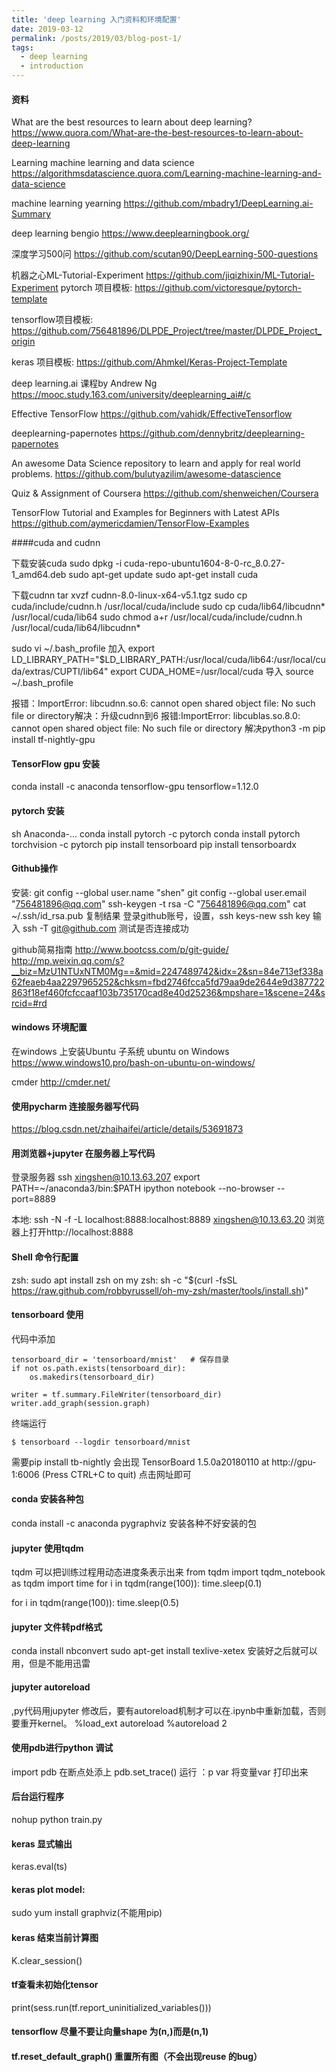 ```yaml
---
title: 'deep learning 入门资料和环境配置'
date: 2019-03-12
permalink: /posts/2019/03/blog-post-1/
tags:
  - deep learning
  - introduction
---
```


#### 资料
What are the best resources to learn about deep learning?
https://www.quora.com/What-are-the-best-resources-to-learn-about-deep-learning

Learning machine learning and data science
https://algorithmsdatascience.quora.com/Learning-machine-learning-and-data-science

machine learning yearning
https://github.com/mbadry1/DeepLearning.ai-Summary

deep learning bengio
https://www.deeplearningbook.org/

深度学习500问
https://github.com/scutan90/DeepLearning-500-questions


机器之心ML-Tutorial-Experiment
https://github.com/jiqizhixin/ML-Tutorial-Experiment
pytorch 项目模板:
https://github.com/victoresque/pytorch-template

tensorflow项目模板:
https://github.com/756481896/DLPDE_Project/tree/master/DLPDE_Project_origin

keras 项目模板:
https://github.com/Ahmkel/Keras-Project-Template

deep learning.ai 课程by Andrew Ng 
https://mooc.study.163.com/university/deeplearning_ai#/c

Effective TensorFlow
https://github.com/vahidk/EffectiveTensorflow

deeplearning-papernotes
https://github.com/dennybritz/deeplearning-papernotes

An awesome Data Science repository to learn and apply for real world problems.
https://github.com/bulutyazilim/awesome-datascience

Quiz & Assignment of Coursera
https://github.com/shenweichen/Coursera


TensorFlow Tutorial and Examples for Beginners with Latest APIs
https://github.com/aymericdamien/TensorFlow-Examples


####cuda and cudnn

下载安装cuda
sudo dpkg -i cuda-repo-ubuntu1604-8-0-rc_8.0.27-1_amd64.deb
sudo apt-get update
sudo apt-get install cuda

下载cudnn
tar xvzf cudnn-8.0-linux-x64-v5.1.tgz
sudo cp cuda/include/cudnn.h /usr/local/cuda/include
sudo cp cuda/lib64/libcudnn* /usr/local/cuda/lib64
sudo chmod a+r /usr/local/cuda/include/cudnn.h /usr/local/cuda/lib64/libcudnn*

sudo vi ~/.bash_profile
加入
export LD_LIBRARY_PATH="$LD_LIBRARY_PATH:/usr/local/cuda/lib64:/usr/local/cuda/extras/CUPTI/lib64"
export CUDA_HOME=/usr/local/cuda
导入
source ~/.bash_profile

报错：ImportError: libcudnn.so.6: cannot open shared object file: No such file or directory解决：升级cudnn到6
报错:ImportError: libcublas.so.8.0: cannot open shared object file: No such file or directory
解决python3 -m pip install tf-nightly-gpu


#### TensorFlow gpu 安装
conda install -c anaconda tensorflow-gpu tensorflow=1.12.0

#### pytorch 安装
sh Anaconda-...
conda install pytorch -c pytorch
conda install pytorch torchvision -c pytorch
pip install tensorboard
pip install tensorboardx

#### Github操作
安装:
git config --global user.name "shen"
git config --global user.email "756481896@qq.com"
ssh-keygen -t rsa -C "756481896@qq.com"
 cat ~/.ssh/id_rsa.pub
 复制结果
 登录github账号，设置，ssh keys-new ssh key
 输入
 ssh -T git@github.com
 测试是否连接成功

github简易指南
http://www.bootcss.com/p/git-guide/
http://mp.weixin.qq.com/s?__biz=MzU1NTUxNTM0Mg==&mid=2247489742&idx=2&sn=84e713ef338a62feaeb4aa2297965252&chksm=fbd2746fcca5fd79aa9de2644e9d387722863f18ef460fcfccaaf103b735170cad8e40d25236&mpshare=1&scene=24&srcid=#rd

#### windows 环境配置
在windows 上安装Ubuntu 子系统
ubuntu on Windows
https://www.windows10.pro/bash-on-ubuntu-on-windows/

cmder
http://cmder.net/

#### 使用pycharm 连接服务器写代码
https://blog.csdn.net/zhaihaifei/article/details/53691873

#### 用浏览器+jupyter 在服务器上写代码
登录服务器
ssh  xingshen@10.13.63.207
export PATH=~/anaconda3/bin:$PATH
ipython notebook --no-browser --port=8889

本地:
ssh -N -f -L localhost:8888:localhost:8889  xingshen@10.13.63.20
浏览器上打开http://localhost:8888

#### Shell 命令行配置
zsh:
sudo apt install zsh
on my zsh:
sh -c "$(curl -fsSL https://raw.github.com/robbyrussell/oh-my-zsh/master/tools/install.sh)"

#### tensorboard 使用

代码中添加
```
tensorboard_dir = 'tensorboard/mnist'   # 保存目录
if not os.path.exists(tensorboard_dir):
    os.makedirs(tensorboard_dir)

writer = tf.summary.FileWriter(tensorboard_dir)
writer.add_graph(session.graph)
```
终端运行

```
$ tensorboard --logdir tensorboard/mnist
```
需要pip install tb-nightly
会出现
TensorBoard 1.5.0a20180110 at http://gpu-1:6006 (Press CTRL+C to quit)
点击网址即可

#### conda 安装各种包
conda install -c anaconda pygraphviz
安装各种不好安装的包

#### jupyter 使用tqdm
tqdm 可以把训练过程用动态进度条表示出来
from tqdm import tqdm_notebook as tqdm
import time
for i in tqdm(range(100)):
	time.sleep(0.1)
	
for i in tqdm(range(100)):
	time.sleep(0.5)
	
#### jupyter 文件转pdf格式
conda install nbconvert
sudo apt-get install texlive-xetex
安装好之后就可以用，但是不能用迅雷

#### jupyter autoreload 
,py代码用jupyter 修改后，要有autoreload机制才可以在.ipynb中重新加载，否则要重开kernel。
%load_ext autoreload
%autoreload 2

#### 使用pdb进行python 调试
import pdb 
在断点处添上 pdb.set_trace()
运行
：p var 将变量var 打印出来

#### 后台运行程序 
nohup python train.py

#### keras 显式输出
keras.eval(ts)
#### keras plot model:
sudo yum install graphviz(不能用pip)
#### keras 结束当前计算图
K.clear_session()

#### tf查看未初始化tensor
 print(sess.run(tf.report_uninitialized_variables()))
#### tensorflow 尽量不要让向量shape 为(n,)而是(n,1)
#### tf.reset_default_graph() 重置所有图（不会出现reuse 的bug）
